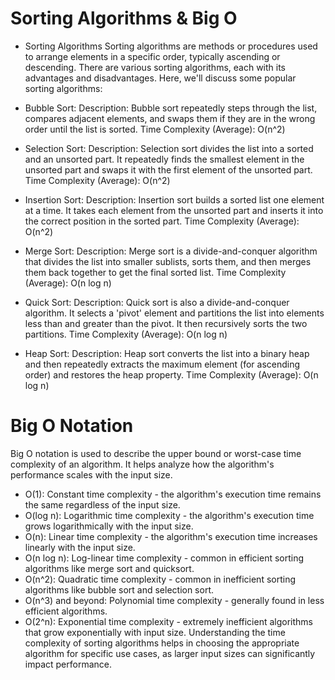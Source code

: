 # Sorting Algorithms & Big O
* Sorting Algorithms
Sorting algorithms are methods or procedures used to arrange elements in a specific order, typically ascending or descending. There are various sorting algorithms, each with its advantages and disadvantages. Here, we'll discuss some popular sorting algorithms:

* Bubble Sort:
Description: Bubble sort repeatedly steps through the list, compares adjacent elements, and swaps them if they are in the wrong order until the list is sorted.
Time Complexity (Average): O(n^2)

* Selection Sort:
Description: Selection sort divides the list into a sorted and an unsorted part. It repeatedly finds the smallest element in the unsorted part and swaps it with the first element of the unsorted part.
Time Complexity (Average): O(n^2)

* Insertion Sort:
Description: Insertion sort builds a sorted list one element at a time. It takes each element from the unsorted part and inserts it into the correct position in the sorted part.
Time Complexity (Average): O(n^2)

* Merge Sort:
Description: Merge sort is a divide-and-conquer algorithm that divides the list into smaller sublists, sorts them, and then merges them back together to get the final sorted list.
Time Complexity (Average): O(n log n)

* Quick Sort:
Description: Quick sort is also a divide-and-conquer algorithm. It selects a 'pivot' element and partitions the list into elements less than and greater than the pivot. It then recursively sorts the two partitions.
Time Complexity (Average): O(n log n)

* Heap Sort:
Description: Heap sort converts the list into a binary heap and then repeatedly extracts the maximum element (for ascending order) and restores the heap property.
Time Complexity (Average): O(n log n)

# Big O Notation
Big O notation is used to describe the upper bound or worst-case time complexity of an algorithm. It helps analyze how the algorithm's performance scales with the input size.

* O(1): Constant time complexity - the algorithm's execution time remains the same regardless of the input size.
* O(log n): Logarithmic time complexity - the algorithm's execution time grows logarithmically with the input size.
* O(n): Linear time complexity - the algorithm's execution time increases linearly with the input size.
* O(n log n): Log-linear time complexity - common in efficient sorting algorithms like merge sort and quicksort.
* O(n^2): Quadratic time complexity - common in inefficient sorting algorithms like bubble sort and selection sort.
* O(n^3) and beyond: Polynomial time complexity - generally found in less efficient algorithms.
* O(2^n): Exponential time complexity - extremely inefficient algorithms that grow exponentially with input size.
Understanding the time complexity of sorting algorithms helps in choosing the appropriate algorithm for specific use cases, as larger input sizes can significantly impact performance.